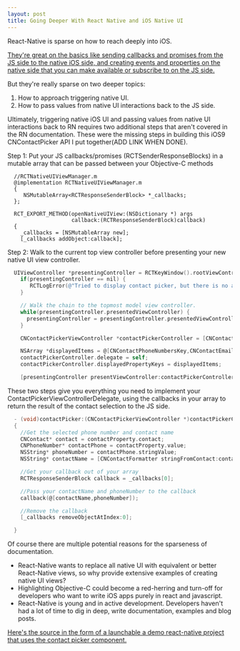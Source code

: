 ```yaml
---
layout: post
title: Going Deeper With React Native and iOS Native UI
---
```


React-Native is sparse on how to reach deeply into iOS.

[They're great on the basics like sending callbacks and promises from the JS side to the native iOS side, and creating events and properties on the native side that you can make available or subscribe to on the JS side.](https://facebook.github.io/react-native/docs/native-modules-ios.html#content)

But they're really sparse on two deeper topics:

1. How to approach triggering native UI.
2. How to pass values from native UI interactions back to the JS side.

Ultimately, triggering native iOS UI and passing values from native UI interactions back to RN requires two additional steps that aren't covered in the RN documentation. These were the missing steps in building this iOS9 CNContactPicker API I put together(ADD LINK WHEN DONE).

Step 1: Put your JS callbacks/promises (RCTSenderResponseBlocks) in a mutable array that can be passed between your Objective-C methods

```
  //RCTNativeUIViewManager.m
  @implementation RCTNativeUIViewManager.m
  {
     NSMutableArray<RCTResponseSenderBlock> *_callbacks;
  };

  RCT_EXPORT_METHOD(openNativeUIView:(NSDictionary *) args
                    callback:(RCTResponseSenderBlock)callback)
  {
    _callbacks = [NSMutableArray new];
    [_callbacks addObject:callback];
```

Step 2: Walk to the current top view controller before presenting your new native UI view controller.

```objective-c
  UIViewController *presentingController = RCTKeyWindow().rootViewController;
    if(presentingController == nil) {
       RCTLogError(@"Tried to display contact picker, but there is no application window. args:%@",args);
    }

    // Walk the chain to the topmost model view controller.
    while(presentingController.presentedViewController) {
      presentingController = presentingController.presentedViewController;
    }

    CNContactPickerViewController *contactPickerController = [CNContactPickerViewController new];

    NSArray *displayedItems = @[CNContactPhoneNumbersKey,CNContactEmailAddressesKey,CNContactBirthdayKey];
    contactPickerController.delegate = self;
    contactPickerController.displayedPropertyKeys = displayedItems;

    [presentingController presentViewController:contactPickerController animated:YES completion:nil];
```

These two steps give you everything you need to implement your ContactPickerViewControllerDelegate, using the callbacks in your array to return the result of the contact selection to the JS side.

```objective-c
  - (void)contactPicker:(CNContactPickerViewController *)contactPickerController didSelectContactProperty:(CNContactProperty*)contactProperty
  {
    //Get the selected phone number and contact name
    CNContact* contact = contactProperty.contact;
    CNPhoneNumber* contactPhone = contactProperty.value;
    NSString* phoneNumber = contactPhone.stringValue;
    NSString* contactName = [CNContactFormatter stringFromContact:contact style:CNContactFormatterStyleFullName];

    //Get your callback out of your array
    RCTResponseSenderBlock callback = _callbacks[0];

    //Pass your contactName and phoneNumber to the callback
    callback(@[contactName,phoneNumber]);

    //Remove the callback
    [_callbacks removeObjectAtIndex:0];

  }
```

Of course there are multiple potential reasons for the sparseness of documentation.

* React-Native wants to replace all native UI with equivalent or better React-Native views, so why provide extensive examples of creating native UI views?
* Highlighting Objective-C could become a red-herring and turn-off for developers who want to write iOS apps purely in react and javascript.
* React-Native is young and in active development. Developers haven't had a lot of time to dig in deep, write documentation, examples and blog posts.

[Here's the source in the form of a launchable a demo react-native project that uses the contact picker component.](https://github.com/nsipplswezey/react-native-iOS9-contact-picker)
